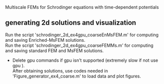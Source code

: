 Multiscale FEMs for Schrodinger equations with time-dependent potentials

## generating 2d solutions and visualization
Run the script 'schrodinger_2d_ex4gpu_coarseEnMsFEM.m' for computing and saving Enriched-MsFEM solutions. <br>
Run the script 'schrodinger_2d_ex4gpu_coarseFEMMs.m' for computing and saving standard FEM and MsFEM solutions. <br>
* Delete gpu commands if gpu isn't supported (extremely slow if not use gpu ). <br>
After obtaining solutions, use codes needed in 'Figure_generator_ex4_coarse.m' to load data and plot figures. <br>
